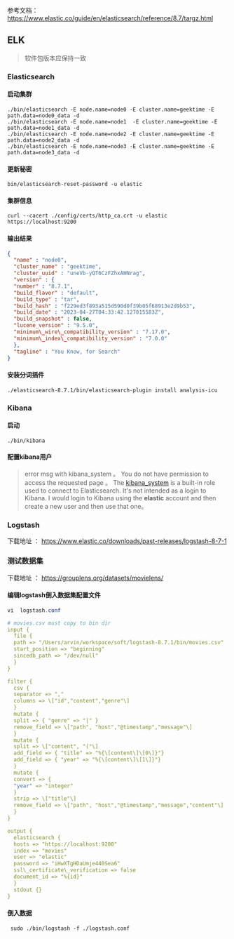 参考文档：https://www.elastic.co/guide/en/elasticsearch/reference/8.7/targz.html


## ELK

> 软件包版本应保持一致

###  Elasticsearch

#### 启动集群

```shell
./bin/elasticsearch -E node.name=node0 -E cluster.name=geektime -E path.data=node0_data -d
./bin/elasticsearch -E node.name=node1  -E cluster.name=geektime -E path.data=node1_data -d
./bin/elasticsearch -E node.name=node2 -E cluster.name=geektime -E path.data=node2_data -d
./bin/elasticsearch -E node.name=node3 -E cluster.name=geektime -E path.data=node3_data -d
```

#### 更新秘密

```shell
bin/elasticsearch-reset-password -u elastic
```

#### 集群信息

```shell
curl --cacert ./config/certs/http_ca.crt -u elastic https://localhost:9200
```

#### 输出结果

```json
{
  "name" : "node0",
  "cluster_name" : "geektime",
  "cluster_uuid" : "uneVb-yQT6CzFZhxAHNrag",
  "version" : {
  "number" : "8.7.1",
  "build_flavor" : "default",
  "build_type" : "tar",
  "build_hash" : "f229ed3f893a515d590d0f39b05f68913e2d9b53",
  "build_date" : "2023-04-27T04:33:42.127815583Z",
  "build_snapshot" : false,
  "lucene_version" : "9.5.0",
  "minimum\_wire\_compatibility_version" : "7.17.0",
  "minimum\_index\_compatibility_version" : "7.0.0"
  },
  "tagline" : "You Know, for Search"
}
```

#### 安装分词插件

```shell
./elasticsearch-8.7.1/bin/elasticsearch-plugin install analysis-icu
```

###  Kibana

#### 启动

```shell
./bin/kibana
```

#### 配置kibana用户

> error msg with kibana_system 。
> You do not have permission to access the requested page 。
> The [kibana_system](https://www.elastic.co/guide/en/elasticsearch/reference/current/built-in-users.html) is a built-in role used to connect to Elasticsearch. It's not intended as a login to Kibana. I would login to Kibana using the **elastic** account and then create a new user and then use that one。

###  Logstash

下载地址 ： https://www.elastic.co/downloads/past-releases/logstash-8-7-1

### 测试数据集

下载地址 ： https://grouplens.org/datasets/movielens/

#### 编辑logstash倒入数据集配置文件

```powershell
vi  logstash.conf
```

```yaml
# movies.csv must copy to bin dir
input {
  file {
  path => "/Users/arvin/workspace/soft/logstash-8.7.1/bin/movies.csv"
  start_position => "beginning"
  sincedb_path => "/dev/null"
  }
}

filter {
  csv {
  separator => ","
  columns => \["id","content","genre"\]
  }
  mutate {
  split => { "genre" => "|" }
  remove_field => \["path", "host","@timestamp","message"\]
  }
  mutate {
  split => \["content", "("\]
  add_field => { "title" => "%{\[content\]\[0\]}"}
  add_field => { "year" => "%{\[content\]\[1\]}"}
  }
  mutate {
  convert => {
  "year" => "integer"
  }
  strip => \["title"\]
  remove_field => \["path", "host","@timestamp","message","content"\]
  }
}

output {
  elasticsearch {
  hosts => "https://localhost:9200"
  index => "movies"
  user => "elastic"
  password => "iHwXTgHDaUmje440Sea6"
  ssl\_certificate\_verification => false
  document_id => "%{id}"
  }
  stdout {}
}
```

#### 倒入数据

```shell
 sudo ./bin/logstash -f ./logstash.conf
```

